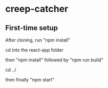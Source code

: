 # creep-catcher

## First-time setup
After cloning, run "npm install" 

cd into the react-app folder

then "npm install" followed by "npm run build"

cd ../

then finally "npm start"
